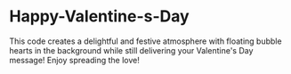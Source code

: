# Happy-Valentine-s-Day
This code creates a delightful and festive atmosphere with floating bubble hearts in the background while still delivering your Valentine's Day message! Enjoy spreading the love!
